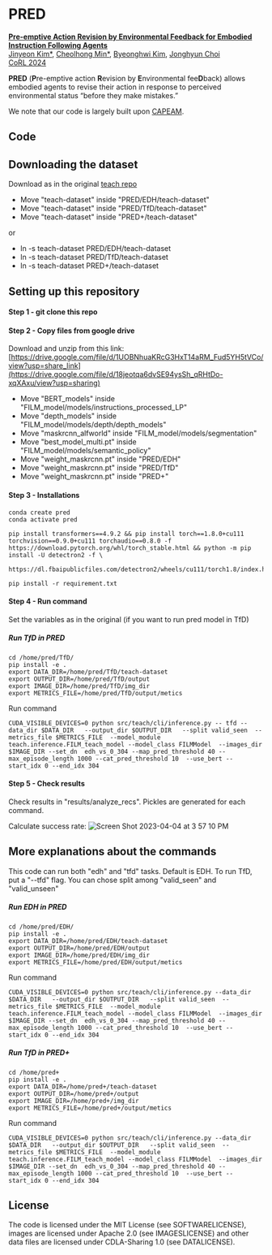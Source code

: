 # PRED

<a href="https://openreview.net/pdf?id=cq2uB30uBM"> <b> Pre-emptive Action Revision by Environmental Feedback for Embodied Instruction Following Agents </b> </a>
<br>
<a href="http://jinyeonkim.notion.site">Jinyeon Kim*</a>,
<a href="https://mch0916.github.io/">Cheolhong Min*</a>,
<a href="https://bhkim94.github.io/">Byeonghwi Kim</a>,
<a href="http://ppolon.github.io/"> Jonghyun Choi </a>
<br>
<a href="https://www.corl.org/"> CoRL 2024 </a>

**PRED** (**P**re-emptive action **R**evision by **E**nvironmental fee**D**back) allows embodied agents to revise their action in response to perceived environmental status “before they make mistakes.”

We note that our code is largely built upon <a href="https://bhkim94.github.io/projects/CAPEAM/">CAPEAM</a>.

## Code

## Downloading the dataset
Download as in the original [teach repo](https://github.com/alexa/teach#downloading-the-dataset)
- Move "teach-dataset" inside "PRED/EDH/teach-dataset"
- Move "teach-dataset" inside "PRED/TfD/teach-dataset"
- Move "teach-dataset" inside "PRED+/teach-dataset"

or

- ln -s teach-dataset PRED/EDH/teach-dataset
- ln -s teach-dataset PRED/TfD/teach-dataset
- ln -s teach-dataset PRED+/teach-dataset


## Setting up this repository


#### Step 1 - git clone this repo
#### Step 2 - Copy files from google drive 
Download and unzip from this link: [https://drive.google.com/file/d/1UOBNhuaKRcG3HxT14aRM_Fud5YH5tVCo/view?usp=share_link](https://drive.google.com/file/d/18jeotqa6dvSE94ysSh_qRHtDo-xqXAxu/view?usp=sharing)

- Move "BERT_models" inside "FILM_model/models/instructions_processed_LP"
- Move "depth_models" inside "FILM_model/models/depth/depth_models"
- Move "maskrcnn_alfworld" inside "FILM_model/models/segmentation"
- Move "best_model_multi.pt" inside "FILM_model/models/semantic_policy"
- Move "weight_maskrcnn.pt" inside "PRED/EDH"
- Move "weight_maskrcnn.pt" inside "PRED/TfD"
- Move "weight_maskrcnn.pt" inside "PRED+"


#### Step 3 - Installations
```
conda create pred 
conda activate pred

pip install transformers==4.9.2 && pip install torch==1.8.0+cu111 torchvision==0.9.0+cu111 torchaudio==0.8.0 -f https://download.pytorch.org/whl/torch_stable.html && python -m pip install -U detectron2 -f \
  https://dl.fbaipublicfiles.com/detectron2/wheels/cu111/torch1.8/index.html

pip install -r requirement.txt
```

#### Step 4 - Run command 
Set the variables as in the original (if you want to run pred model in TfD)

##### Run TfD in PRED
  ```
  cd /home/pred/TfD/
  pip install -e .
  export DATA_DIR=/home/pred/TfD/teach-dataset
  export OUTPUT_DIR=/home/pred/TfD/output
  export IMAGE_DIR=/home/pred/TfD/img_dir
  export METRICS_FILE=/home/pred/TfD/output/metics
  ```
  
  Run command 
  
  ```
  CUDA_VISIBLE_DEVICES=0 python src/teach/cli/inference.py -- tfd --data_dir $DATA_DIR   --output_dir $OUTPUT_DIR   --split valid_seen  --metrics_file $METRICS_FILE  --model_module teach.inference.FILM_teach_model --model_class FILMModel  --images_dir $IMAGE_DIR --set_dn  edh_vs_0_304 --map_pred_threshold 40 --max_episode_length 1000 --cat_pred_threshold 10  --use_bert --start_idx 0 --end_idx 304
  ```




#### Step 5 - Check results 

Check results in "results/analyze_recs". Pickles are generated for each command. 

Calculate success rate:
![Screen Shot 2023-04-04 at 3 57 10 PM](https://user-images.githubusercontent.com/77866067/229905790-dc4b2b11-48bf-4478-8bbc-035cfe5f38e1.png)


## More explanations about the commands
This code can run both "edh" and "tfd" tasks.
Default is EDH. To run TfD, put a "--tfd" flag.
You can chose split among "valid_seen" and "valid_unseen"

##### Run EDH in PRED
  ```
  cd /home/pred/EDH/
  pip install -e .
  export DATA_DIR=/home/pred/EDH/teach-dataset
  export OUTPUT_DIR=/home/pred/EDH/output
  export IMAGE_DIR=/home/pred/EDH/img_dir
  export METRICS_FILE=/home/pred/EDH/output/metics
  ```
  
  Run command 
  
  ```
  CUDA_VISIBLE_DEVICES=0 python src/teach/cli/inference.py --data_dir $DATA_DIR   --output_dir $OUTPUT_DIR   --split valid_seen  --metrics_file $METRICS_FILE  --model_module teach.inference.FILM_teach_model --model_class FILMModel  --images_dir $IMAGE_DIR --set_dn  edh_vs_0_304 --map_pred_threshold 40 --max_episode_length 1000 --cat_pred_threshold 10  --use_bert --start_idx 0 --end_idx 304
  ```

##### Run TfD in PRED+
  ```
  cd /home/pred+
  pip install -e .
  export DATA_DIR=/home/pred+/teach-dataset
  export OUTPUT_DIR=/home/pred+/output
  export IMAGE_DIR=/home/pred+/img_dir
  export METRICS_FILE=/home/pred+/output/metics
  ```
  
  Run command 
  
  ```
  CUDA_VISIBLE_DEVICES=0 python src/teach/cli/inference.py --data_dir $DATA_DIR   --output_dir $OUTPUT_DIR   --split valid_seen  --metrics_file $METRICS_FILE  --model_module teach.inference.FILM_teach_model --model_class FILMModel  --images_dir $IMAGE_DIR --set_dn  edh_vs_0_304 --map_pred_threshold 40 --max_episode_length 1000 --cat_pred_threshold 10  --use_bert --start_idx 0 --end_idx 304
  ```


## License

The code is licensed under the MIT License (see SOFTWARELICENSE), images are licensed under Apache 2.0 
(see IMAGESLICENSE) and other data files are licensed under CDLA-Sharing 1.0 (see DATALICENSE).

